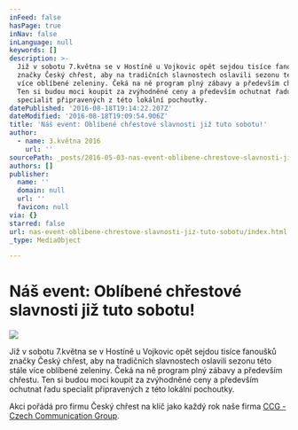 ```yaml
---
inFeed: false
hasPage: true
inNav: false
inLanguage: null
keywords: []
description: >-
  Již v sobotu 7.května se v Hostíně u Vojkovic opět sejdou tisíce fanoušků
  značky Český chřest, aby na tradičních slavnostech oslavili sezonu této stále
  více oblíbené zeleniny. Čeká na ně program plný zábavy a především chřestu.
  Ten si budou moci koupit za zvýhodněné ceny a především ochutnat řadu
  specialit připravených z této lokální pochoutky. 
datePublished: '2016-08-18T19:14:22.207Z'
dateModified: '2016-08-18T19:09:54.906Z'
title: 'Náš event: Oblíbené chřestové slavnosti již tuto sobotu!'
author:
  - name: 3.května 2016
    url: ''
sourcePath: _posts/2016-05-03-nas-event-oblibene-chrestove-slavnosti-jiz-tuto-sobotu.md
authors: []
publisher:
  name: ''
  domain: null
  url: ''
  favicon: null
via: {}
starred: false
url: nas-event-oblibene-chrestove-slavnosti-jiz-tuto-sobotu/index.html
_type: MediaObject

---
```

# Náš event: Oblíbené chřestové slavnosti již tuto sobotu!
![](https://s3-us-west-2.amazonaws.com/the-grid-img/p/19125a8cc8e11e0804991c1e84cbadb2df7d336f.jpg)

Již v sobotu 7.května se v Hostíně u Vojkovic opět sejdou tisíce fanoušků značky Český chřest, aby na tradičních slavnostech oslavili sezonu této stále více oblíbené zeleniny. Čeká na ně program plný zábavy a především chřestu. Ten si budou moci koupit za zvýhodněné ceny a především ochutnat řadu specialit připravených z této lokální pochoutky. 

Akci pořádá pro firmu Český chřest na klíč jako každý rok naše firma [CCG - Czech Communication Group][0].

[0]: www.ccgpr.cz